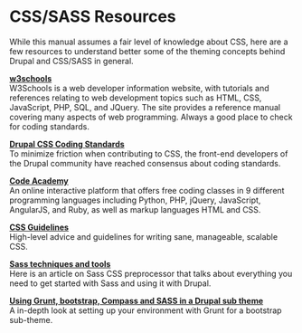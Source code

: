 # CSS/SASS Resources

While this manual assumes a fair level of knowledge about CSS, here are a few resources to understand better some of the theming concepts behind Drupal and CSS/SASS in general.

**[w3schools](http://www.w3schools.com/css/)**<br>
W3Schools is a web developer information website, with tutorials and references relating to web development topics such as HTML, CSS, JavaScript, PHP, SQL, and JQuery. The site provides a reference manual covering many aspects of web programming. Always a good place to check for coding standards.

**[Drupal CSS Coding Standards](https://www.drupal.org/coding-standards/css)**<br>
To minimize friction when contributing to CSS, the front-end developers of the Drupal community have reached consensus about coding standards.

**[Code Academy](https://www.codecademy.com/learn/web)**<br>
An online interactive platform that offers free coding classes in 9 different programming languages including Python, PHP, jQuery, JavaScript, AngularJS, and Ruby, as well as markup languages HTML and CSS.

**[CSS Guidelines](http://cssguidelin.es/)**<br>
High-level advice and guidelines for writing sane, manageable, scalable CSS.


**[Sass techniques and tools](https://www.drupal.org/node/1913280)**<br>
Here is an article on Sass CSS preprocessor that talks about everything you need to get started with Sass and using it with Drupal.

**[Using Grunt, bootstrap, Compass and SASS in a Drupal sub theme](https://www.deeson.co.uk/labs/using-grunt-bootstrap-compass-and-sass-drupal-sub-theme)**<br>
A in-depth look at setting up your environment with Grunt for a bootstrap sub-theme.